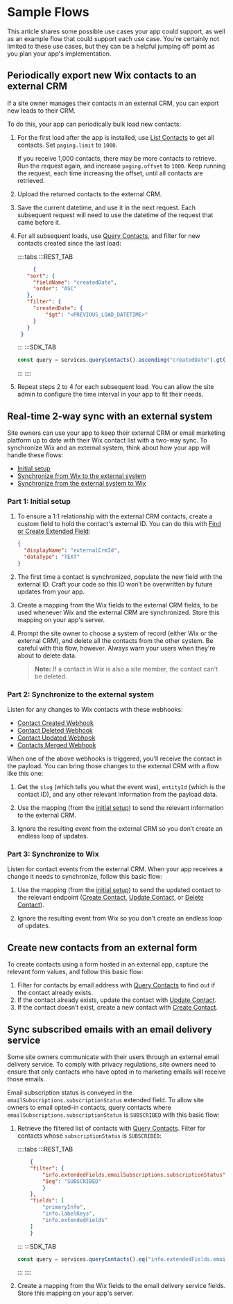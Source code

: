 # Sample Flows

This article shares some possible use cases your app could support,
as well as an example flow that could support each use case.
You're certainly not limited to these use cases,
but they can be a helpful jumping off point
as you plan your app's implementation.

## Periodically export new Wix contacts to an external CRM

If a site owner manages their contacts in an external CRM,
you can export new leads to their CRM.

To do this, your app can periodically bulk load new contacts:

1. For the first load after the app is installed, use
    [List Contacts][list-contacts] to get all contacts.
    Set `paging.limit` to `1000`.

    If you receive 1,000 contacts, there may be more contacts to retrieve.
    Run the request again, and increase `paging.offset` to `1000`.
    Keep running the request, each time increasing the offset,
    until all contacts are retrieved.

2. Upload the returned contacts to the external CRM.

3. Save the current datetime, and use it in the next request.
    Each subsequent request will need to use the datetime
    of the request that came before it.

4. For all subsequent loads, use [Query Contacts][query-contacts],
    and filter for new contacts created since the last load:

   ::::tabs
   :::REST_TAB
   ```json
        {
      "sort": {
        "fieldName": "createdDate",
        "order": "ASC"
      },
      "filter": {
        "createdDate": {
            "$gt": "<PREVIOUS_LOAD_DATETIME>"
        }
      }
    }
      ```
   :::
   :::SDK_TAB
   ```js
   const query = services.queryContacts().ascending("createdDate").gt("createdDate", "<PREVIOUS_LOAD_DATETIME>");
   ```
   :::
   ::::

5. Repeat steps 2 to 4 for each subsequent load.
    You can allow the site admin to configure the time interval in your app
    to fit their needs.

## Real-time 2-way sync with an external system

Site owners can use your app
to keep their external CRM or email marketing platform up to date
with their Wix contact list with a two-way sync.
To synchronize Wix and an external system,
think about how your app will handle these flows:

- [Initial setup][initial-setup]
- [Synchronize from Wix to the external system][sync-to-external]
- [Synchronize from the external system to Wix][sync-to-wix]

### Part 1: Initial setup

1. To ensure a 1:1 relationship with the external CRM contacts,
    create a custom field to hold the contact's external ID.
    You can do this with
    [Find or Create Extended Field][find-create-field]:

    ```json
    {
      "displayName": "externalCrmId",
      "dataType": "TEXT"
    }
    ```

2. The first time a contact is synchronized,
    populate the new field with the external ID.
    Craft your code so this ID won’t be overwritten
    by future updates from your app.

3. Create a mapping from the Wix fields to the external CRM fields,
    to be used whenever Wix and the external CRM are synchronized.
    Store this mapping on your app's server.

4. Prompt the site owner to choose a system of record
    (either Wix or the external CRM),
    and delete all the contacts from the other system.
    Be careful with this flow, however.
    Always warn your users when they're about to delete data.

    > **Note:**
    > If a contact in Wix is also a site member, the contact can't be deleted.

### Part 2: Synchronize to the external system

Listen for any changes to Wix contacts with these webhooks:

- [Contact Created Webhook][hook-contact-created]
- [Contact Deleted Webhook][hook-contact-deleted]
- [Contact Updated Webhook][hook-contact-updated]
- [Contacts Merged Webhook][hook-contacts-merged]

When one of the above webhooks is triggered,
you'll receive the contact in the payload.
You can bring those changes to the external CRM with a flow like this one:

1. Get the `slug` (which tells you what the event was),
    `entityId` (which is the contact ID),
    and any other relevant information from the payload data.

2. Use the mapping (from the [initial setup][initial-setup])
    to send the relevant information to the external CRM.

3. Ignore the resulting event from the external CRM
    so you don’t create an endless loop of updates.

### Part 3: Synchronize to Wix

Listen for contact events from the external CRM.
When your app receives a change it needs to synchronize,
follow this basic flow:

1. Use the mapping (from the [initial setup][initial-setup])
    to send the updated contact to the relevant endpoint
    ([Create Contact][create-contact], [Update Contact][delete-contact],
    or [Delete Contact][update-contact]).

2. Ignore the resulting event from Wix
    so you don’t create an endless loop of updates.

## Create new contacts from an external form

To create contacts using a form hosted in an external app,
capture the relevant form values, and follow this basic flow:

1. Filter for contacts by email address
    with [Query Contacts][query-contacts]
    to find out if the contact already exists.
2. If the contact already exists,
    update the contact with
    [Update Contact][update-contact].
3. If the contact doesn’t exist,
    create a new contact with
    [Create Contact][create-contact].

## Sync subscribed emails with an email delivery service

Some site owners communicate with their users
through an external email delivery service.
To comply with privacy regulations,
site owners need to ensure that only contacts
who have opted in to marketing emails will receive those emails.

Email subscription status is conveyed in the
`emailSubscriptions.subscriptionStatus` extended field.
To allow site owners to email opted-in contacts,
query contacts where `emailSubscriptions.subscriptionStatus` is `SUBSCRIBED`
with this basic flow:

1. Retrieve the filtered list of contacts with [Query Contacts][query-contacts].
    Filter for contacts whose `subscriptionStatus` is `SUBSCRIBED`:

    ::::tabs
    :::REST_TAB
    ```json
        {
        "filter": {
            "info.extendedFields.emailSubscriptions.subscriptionStatus": {
            "$eq": "SUBSCRIBED"
            }
        },
        "fields": [
            "primaryInfo",
            "info.labelKeys",
            "info.extendedFields"
        ]
        }
    ```
    :::
    :::SDK_TAB
    ```js
    const query = services.queryContacts().eq("info.extendedFields.emailSubscriptions.subscriptionStatus", "SUBSCRIBED");
    ```
    :::
    ::::

2. Create a mapping from the Wix fields to the email delivery service fields.
    Store this mapping on your app's server.

[list-contacts]: https://dev.wix.com/api/rest/contacts/contacts/contacts-v4/list-contacts
[query-contacts]: https://dev.wix.com/api/rest/contacts/contacts/contacts-v4/query-contacts
[find-create-field]: https://dev.wix.com/api/rest/contacts/extended-fields/find-or-create-extended-field
[create-contact]: https://dev.wix.com/api/rest/contacts/contacts/contacts-v4/create-contact
[delete-contact]: https://dev.wix.com/api/rest/contacts/contacts/contacts-v4/delete-contact
[update-contact]: https://dev.wix.com/api/rest/contacts/contacts/contacts-v4/update-contact

[hook-contact-created]: https://dev.wix.com/api/rest/contacts/contacts/contacts-v4/contact-created-webhook
[hook-contact-deleted]: https://dev.wix.com/api/rest/contacts/contacts/contacts-v4/contact-deleted-webhook
[hook-contact-updated]: https://dev.wix.com/api/rest/contacts/contacts/contacts-v4/contact-updated-webhook
[hook-contacts-merged]: https://dev.wix.com/api/rest/contacts/contacts/contacts-v4/contact-merged-webhook

[initial-setup]: #part-1-initial-setup
[sync-to-external]: #part-2-synchronize-to-the-external-system
[sync-to-wix]: #part-3-synchronize-to-wix
